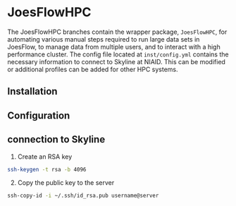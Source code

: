 # JoesFlowHPC

The JoesFlowHPC branches contain the wrapper package, `JoesFlowHPC`, for automating various manual steps required to run large data sets in JoesFlow, to manage data from multiple users, and to interact with a high performance cluster. The config file located at `inst/config.yml` contains the necessary information to connect to Skyline at NIAID. This can be modified or additional profiles can be added for other HPC systems.

## Installation

## Configuration

## connection to Skyline

1. Create an RSA key

```bash
ssh-keygen -t rsa -b 4096
```

2. Copy the public key to the server

```bash
ssh-copy-id -i ~/.ssh/id_rsa.pub username@server
```

